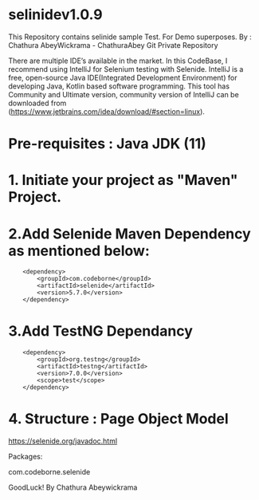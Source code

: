 # selinidev1.0.9
This Repository contains selinide sample Test. For Demo superposes.
By : Chathura AbeyWickrama - ChathuraAbey Git Private Repository 

There are multiple IDE’s available in the market. In this CodeBase, I recommend using IntelliJ for Selenium testing with Selenide. IntelliJ is a free, open-source Java IDE(Integrated Development Environment) for developing Java, Kotlin based software programming. This tool has Community and Ultimate version, community version of IntelliJ can be downloaded from (https://www.jetbrains.com/idea/download/#section=linux).

# Pre-requisites : Java JDK (11)

# 1. Initiate your project as "Maven" Project. 
# 2.Add Selenide Maven Dependency as mentioned below:

        <dependency>
            <groupId>com.codeborne</groupId>
            <artifactId>selenide</artifactId>
            <version>5.7.0</version>
        </dependency> 

# 3.Add TestNG Dependancy 

        <dependency>
            <groupId>org.testng</groupId>
            <artifactId>testng</artifactId>
            <version>7.0.0</version>
            <scope>test</scope>
        </dependency>


# 4. Structure : Page Object Model 

https://selenide.org/javadoc.html 

Packages:

com.codeborne.selenide	

GoodLuck! 
By Chathura Abeywickrama
